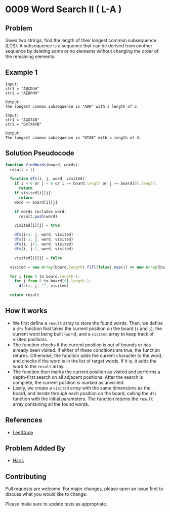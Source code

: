 # 0009  Word Search II ( L-A )

## Problem

Given two strings, find the length of their longest common subsequence (LCS). A subsequence is a sequence that can be derived from another sequence by deleting some or no elements without changing the order of the remaining elements.

## Example 1

```
Input:
str1 = "ABCDGH"
str2 = "AEDFHR"

Output:
The longest common subsequence is "ADH" with a length of 3.

Input:
str1 = "AGGTAB"
str2 = "GXTXAYB"

Output:
The longest common subsequence is "GTAB" with a length of 4.
```

## Solution Pseudocode

```javascript
function findWords(board, words):
  result = []

  function dfs(i, j, word, visited):
    if i < 0 or j < 0 or i >= board.length or j >= board[0].length:
      return
    if visited[i][j]:
      return
    word += board[i][j]

    if words includes word:
      result.push(word)

    visited[i][j] = true

    dfs(i+1, j, word, visited)
    dfs(i-1, j, word, visited)
    dfs(i, j+1, word, visited)
    dfs(i, j-1, word, visited)

    visited[i][j] = false

  visited = new Array(board.length).fill(false).map(() => new Array(board[0].length).fill(false))

  for i from 0 to board.length-1:
    for j from 0 to board[0].length-1:
      dfs(i, j, "", visited)

  return result
```

## How it works

- We first define a `result` array to store the found words. Then, we define a `dfs` function that takes the current position on the board (`i` and `j`), the current word being built (`word`), and a `visited` array to keep track of visited positions.
- The function checks if the current position is out of bounds or has already been visited. If either of these conditions are true, the function returns. Otherwise, the function adds the current character to the word, and checks if the word is in the list of target words. If it is, it adds the word to the `result` array.
- The function then marks the current position as visited and performs a depth-first search on all adjacent positions. After the search is complete, the current position is marked as unvisited.
- Lastly, we create a `visited` array with the same dimensions as the board, and iterate through each position on the board, calling the `dfs` function with the initial parameters. The function returns the `result` array containing all the found words.

## References

- [LeetCode](https://leetcode.com/problems/word-search-ii/)

## Problem Added By

- [Haris](https://github.com/harisdev-netizen)

## Contributing

Pull requests are welcome. For major changes, please open an issue first to discuss what you would like to change.

Please make sure to update tests as appropriate.
